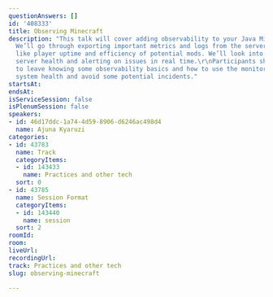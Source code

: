 ```yaml
---
questionAnswers: []
id: '408333'
title: Observing Minecraft
description: "This talk will cover adding observability to your Java Minecraft Server.
  We’ll go through exporting important metrics and logs from the server to track things
  like player uptime and efficiency of potential mods. We’ll look into monitoring
  server health and alerting on issues in real time.\r\nParticipants should expect
  to leave knowing some observability basics and how to use the monitoring to understand
  system health and avoid some potential incidents."
startsAt: 
endsAt: 
isServiceSession: false
isPlenumSession: false
speakers:
- id: 46d17ddc-1a74-4d59-8906-d6246ac498d4
  name: Ajuna Kyaruzi
categories:
- id: 43783
  name: Track
  categoryItems:
  - id: 143433
    name: Practices and other tech
  sort: 0
- id: 43785
  name: Session Format
  categoryItems:
  - id: 143440
    name: session
  sort: 2
roomId: 
room: 
liveUrl: 
recordingUrl: 
track: Practices and other tech
slug: observing-minecraft

---
```

